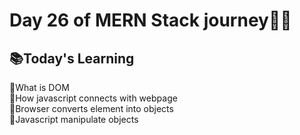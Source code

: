 # Day 26 of MERN Stack journey🍂✅
## 📚Today's Learning
🔹What is DOM  
🔹How javascript connects with webpage  
🔹Browser converts element into objects  
🔹Javascript manipulate objects
